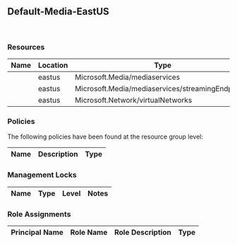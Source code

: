 
## Default-Media-EastUS 
 
### Resources


| Name | Location | Type |
| --- | --- | --- |
|   | eastus  | Microsoft.Media/mediaservices  |
|   | eastus  | Microsoft.Media/mediaservices/streamingEndpoints  |
|   | eastus  | Microsoft.Network/virtualNetworks  |

### Policies
The following policies have been found at the resource group level: 

| Name | Description | Type |
| --- | --- | --- |

### Management Locks


| Name | Type | Level | Notes |
| --- | --- | --- | --- |

### Role Assignments


| Principal Name | Role Name | Role Description | Type |
| --- | --- | --- | --- |
